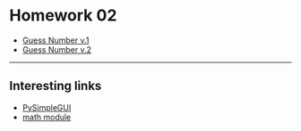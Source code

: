 
# Homework 02
* [Guess Number v.1](https://py3.codeskulptor.org/#user302_KXdZ6yHDuQ_16.py)
* [Guess Number v.2](https://py3.codeskulptor.org/#user302_KXdZ6yHDuQ_33.py)

----
## Interesting links

* [PySimpleGUI](https://pysimplegui.readthedocs.io/)
* [math module](https://docs.python.org/3/library/math.html)